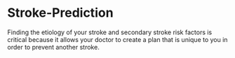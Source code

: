 # Stroke-Prediction
Finding the etiology of your stroke and secondary stroke risk factors is critical because it allows your doctor to create a plan that is unique to you in order to prevent another stroke.
